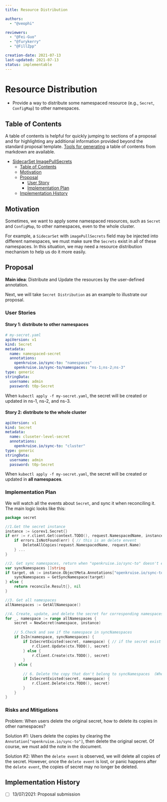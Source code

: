 ```yaml
---
title: Resource Distribution

authors:
  - "@veophi"

reviewers:
  - "@Fei-Guo"
  - "@furykerry"
  - "@FillZpp"

creation-date: 2021-07-13
last-updated: 2021-07-13
status: implementable
---
```

# Resource Distribution
- Provide a way to distribute some namespaced resource (e.g., `Secret`, `ConfigMap`) to other namespaces.

## Table of Contents
A table of contents is helpful for quickly jumping to sections of a proposal and for highlighting
any additional information provided beyond the standard proposal template.
[Tools for generating](https://github.com/ekalinin/github-markdown-toc) a table of contents from markdown are available.

- [SidecarSet ImagePullSecrets](#sidecarset-imagepullsecrets)
  - [Table of Contents](#table-of-contents)
  - [Motivation](#motivation)
  - [Proposal](#proposal)
    - [User Story](#user-story)
    - [Implementation Plan](#implementation-plan)
  - [Implementation History](#implementation-history)
  
## Motivation
Sometimes, we want to apply some namespaced resources, such as `Secret` and `ConfigMap`,  to other namespaces, even to the whole cluster.

For example, a `SidecarSet` with `imagePullSecrets` field may be injected into different namespaces, we must make sure the `Secrets` exist in all of these namespaces.
In this situation, we may need a resource distribution mechanism to help us do it more easily.

## Proposal
**Main idea**: Distribute and Update the resources by the user-defined annotation.

Next, we will take `Secret Distribution` as an example to illustrate our proposal.

### User Stories
#### Story 1: distribute to other namespaces
```yaml
# my-secret.yaml
apiVersion: v1
kind: Secret
metadata:
  name: namespaced-secret
  annotations:
    openkruise.io/sync-to: "namespaces"
    openkruise.io/sync-to/namespaces: "ns-1;ns-2;ns-3"
type: generic
stringData:
  username: admin
  password: t0p-Secret
```
When `kubectl apply -f my-secret.yaml`,  the secret will be created or updated in ns-1, ns-2, and ns-3.
#### Story 2: distribute to the whole cluster
```yaml
apiVersion: v1
kind: Secret
metadata:
  name: cluseter-level-secret
  annotations:
    openkruise.io/sync-to: "cluster"
type: generic
stringData:
  username: admin
  password: t0p-Secret
```
When `kubectl apply -f my-secret.yaml`,  the secret will be created or updated in **all namespaces**.

### Implementation Plan
We will watch all the events about `Secret`, and sync it when reconciling it.
The main logic looks like this:
```go
package secret

//1.Get the secret instance
instance := &corev1.Secret{}
if err := r.client.Get(context.TODO(), request.NamespacedName, instance); err != nil {
	if errors.IsNotFound(err) { // this is an delete envent
		DeleteAllCopies(request.NamespacedName, request.Name)
	} ...
}

//2. Get sync namespaces, return when "openkruise.io/sync-to" doesn't exist
var syncNamespaces []string
if target, ok := instance.ObjectMeta.Annotations["openkruise.io/sync-to"]; ok {
	syncNamespaces = GetSyncNamespace(target)
} else {
	return reconcile.Result{}, nil 
}

//3. Get all namespaces
allNamespaces := GetAllNamespace()

//4. Create, update, and delete the secret for corresponding namespaces
for _, namespace := range allNamespaces {
	secret = NewSecret(namespace, instance) 
	
	// 5.Check and see if the namespace in syncNamespaces 
	if IsIn(namespace, syncNamespaces) {
		if IsSecretExisted(secret, namespace) { // if the secret exist in the namespace
			r.Client.Update(ctx.TODO(), secret) 
		} else {
			r.Client.Create(ctx.TODO(), secret)
		}
	} else {
		
		// 6. Delete the copy that don't belong to syncNamespaces  (When the namespace is deleted in the `Annotation`) 
		if IsSecretExisted(secret, namespace) {
			r.Client.Delete(ctx.TODO(), secret)
		}
	}
}

```

### Risks and Mitigations
Problem: When users delete the original secret, how to delete its copies in other namespaces? 

Solution #1: Users delete the copies by clearing the `Annotation["openkruise.io/sync-to"]`, then delete the original secret. Of course, we must add the note in the document.

Solution #2: When the `delete event` is observed, we will delete all copies of the secret.
However, once the `delete event` is lost, or panic happens after the `delete event`,  the copies of secret may no longer be deleted.

## Implementation History
- [ ] 13/07/2021: Proposal submission

